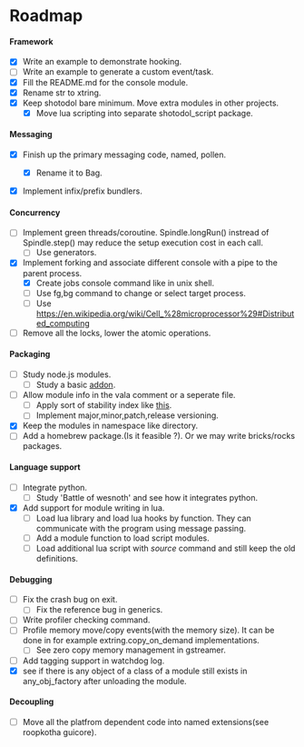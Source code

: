 Roadmap
========

#### Framework
- [x] Write an example to demonstrate hooking.
- [ ] Write an example to generate a custom event/task.
- [x] Fill the README.md for the console module.
- [x] Rename str to xtring.
- [x] Keep shotodol bare minimum. Move extra modules in other projects.
	- [x] Move lua scripting into separate shotodol_script package.

#### Messaging
- [x] Finish up the primary messaging code, named, pollen.
	-[x] Rename it to Bag.
- [x] Implement infix/prefix bundlers.


#### Concurrency
- [ ] Implement green threads/coroutine. Spindle.longRun() instread of Spindle.step() may reduce the setup execution cost in each call.
	- [ ] Use generators.
- [x] Implement forking and associate different console with a pipe to the parent process.
	- [x] Create jobs console command like in unix shell.
	- [ ] Use fg,bg command to change or select target process.
	- [ ] Use https://en.wikipedia.org/wiki/Cell_%28microprocessor%29#Distributed_computing
- [ ] Remove all the locks, lower the atomic operations.

#### Packaging
- [ ] Study node.js modules.
	- [ ] Study a basic [addon](http://www.nodejs.org/api/addons.html).
- [ ] Allow module info in the vala comment or a seperate file.
	- [ ] Apply sort of stability index like [this](http://www.nodejs.org/api/documentation.html).
	- [ ] Implement major,minor,patch,release versioning.
- [x] Keep the modules in namespace like directory.
- [ ] Add a homebrew package.(Is it feasible ?). Or we may write bricks/rocks packages.

#### Language support
- [ ] Integrate python.
	- [ ] Study 'Battle of wesnoth' and see how it integrates python.
- [x] Add support for module writing in lua. 
	- [ ] Load lua library and load lua hooks by function. They can communicate with the program using message passing.
	- [ ] Add a module function to load script modules.
	- [ ] Load additional lua script with _source_ command and still keep the old definitions.

#### Debugging

- [ ] Fix the crash bug on exit.
	- [ ] Fix the reference bug in generics.
- [ ] Write profiler checking command.
- [ ] Profile memory move/copy events(with the memory size). It can be done in for example extring.copy_on_demand implementations.
	- [ ] See zero copy memory management in gstreamer.
- [ ] Add tagging support in watchdog log.
- [x] see if there is any object of a class of a module still exists in any_obj_factory after unloading the module.

#### Decoupling
- [ ] Move all the platfrom dependent code into named extensions(see roopkotha guicore).
